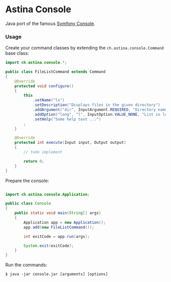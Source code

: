 Astina Console
==============

Java port of the famous [Symfony Console](http://symfony.com/doc/current/components/console/index.html).

### Usage

Create your command classes by extending the `ch.astina.console.Command` base class:

```java
import ch.astina.console.*;

public class FileListCommand extends Command
{
    @Override
    protected void configure()
    {
        this
            .setName("ls")
            .setDescription("Displays files in the given directory")
            .addArgument("dir", InputArgument.REQUIRED, "Directory name")
            .addOption("long", "l", InputOption.VALUE_NONE, "List in long format.")
            .setHelp("Some help text ...")
        ;
    }

    @Override
    protected int execute(Input input, Output output)
    {
        // todo implement

        return 0;
    }
}
```

Prepare the console:

```java

import ch.astina.console.Application;

public class Console
{
    public static void main(String[] args)
    {
        Application app = new Application();
        app.add(new FileListCommand());

        int exitCode = app.run(args);

        System.exit(exitCode);
    }
}
```

Run the commands:

`$ java -jar console.jar [arguments] [options]`

